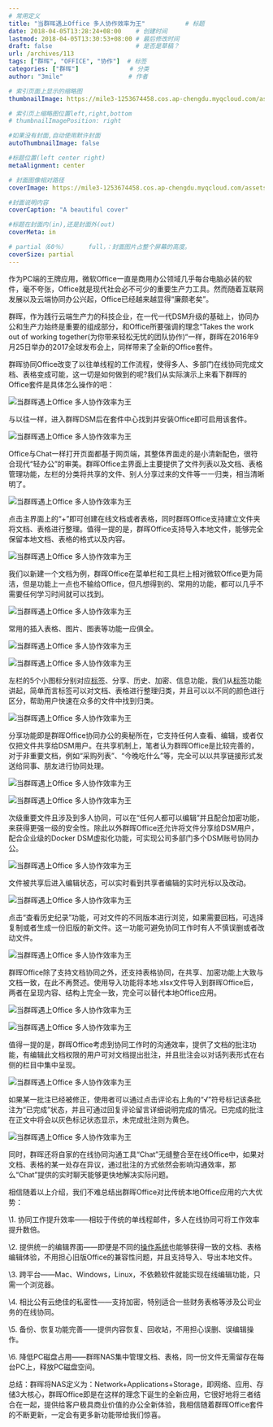```yaml
---
# 常用定义
title: "当群晖遇上Office 多人协作效率为王"           # 标题
date: 2018-04-05T13:28:24+08:00    # 创建时间
lastmod: 2018-04-05T13:30:53+08:00 # 最后修改时间
draft: false                       # 是否是草稿？
url: /archives/113
tags: ["群晖", "OFFICE", "协作"]  # 标签
categories: ["群晖"]              # 分类
author: "3mile"                  # 作者

# 索引页面上显示的缩略图
thumbnailImage: https://mile3-1253674458.cos.ap-chengdu.myqcloud.com/assets/assets/c331f15837d81840.png

# 索引页上缩略图位置left,right,bottom
# thumbnailImagePosition: right

#如果没有封面,自动使用默许封面
autoThumbnailImage: false

#标题位置(left center right)
metaAlignment: center

# 封面图像相对路径
coverImage: https://mile3-1253674458.cos.ap-chengdu.myqcloud.com/assets/cover/10.jpg

#封面说明内容
coverCaption: "A beautiful cover"

#标题在封面内(in),还是封面外(out)
coverMeta: in

# partial（60％）		full，：封面图片占整个屏幕的高度。
coverSize: partial
---
```




作为PC端的王牌应用，微软Office一直是商用办公领域几乎每台电脑必装的软件，毫不夸张，Office就是现代社会必不可少的重要生产力工具。然而随着互联网发展以及云端协同办公兴起，Office已经越来越显得“廉颇老矣”。

群晖，作为践行云端生产力的科技企业，在一代一代DSM升级的基础上，协同办公和生产力始终是重要的组成部分，和Office所要强调的理念“Takes the work out of working together(为你带来轻松无忧的团队协作)“一样，群晖在2016年9月25日举办的2017全球发布会上，同样带来了全新的Office套件。

群晖协同Office改变了以往单线程的工作流程，使得多人、多部门在线协同完成文档、表格变成可能，这一切是如何做到的呢?我们从实际演示上来看下群晖的Office套件是具体怎么操作的吧：

 

![当群晖遇上Office 多人协作效率为王](https://mile3-1253674458.cos.ap-chengdu.myqcloud.com/assets/assets/c331f15837d81840.png)

与以往一样，进入群晖DSM后在套件中心找到并安装Office即可启用该套件。

 

![当群晖遇上Office 多人协作效率为王](https://mile3-1253674458.cos.ap-chengdu.myqcloud.com/assets/assets/bf33853acbba460e.png)

Office与Chat一样打开页面都基于网页端，其整体界面走的是小清新配色，很符合现代“轻办公”的审美。群晖Office主界面上主要提供了文件列表以及文档、表格管理功能，左栏的分类将共享的文件、别人分享过来的文件等一一归类，相当清晰明了。

 

![当群晖遇上Office 多人协作效率为王](https://mile3-1253674458.cos.ap-chengdu.myqcloud.com/assets/assets/1c960cd0b71fd99b.png)

点击主界面上的“+”即可创建在线文档或者表格，同时群晖Office支持建立文件夹将文档、表格进行整理。值得一提的是，群晖Office支持导入本地文件，能够完全保留本地文档、表格的格式以及内容。

 

![当群晖遇上Office 多人协作效率为王](https://mile3-1253674458.cos.ap-chengdu.myqcloud.com/assets/assets/717462e47fd9c5c6.png)

我们以新建一个文档为例，群晖Office在菜单栏和工具栏上相对微软Office更为简洁，但是功能上一点也不输给Office，但凡想得到的、常用的功能，都可以几乎不需要任何学习时间就可以找到。

 

![当群晖遇上Office 多人协作效率为王](https://mile3-1253674458.cos.ap-chengdu.myqcloud.com/assets/assets/ac35d527b5557b2a.png)

常用的插入表格、图片、图表等功能一应俱全。

 

![当群晖遇上Office 多人协作效率为王](https://mile3-1253674458.cos.ap-chengdu.myqcloud.com/assets/assets/4a0081eeec30cb88.png)

 

![当群晖遇上Office 多人协作效率为王](https://mile3-1253674458.cos.ap-chengdu.myqcloud.com/assets/assets/d043cb80934d78fd.png)

左栏的5个小图标分别对应[标签](http://product.it168.com/bg/0678/)、分享、历史、加密、信息功能，我们从[标签](http://product.pcpop.com/bq/10734/)功能讲起，简单而言标签可以对文档、表格进行整理归类，并且可以以不同的颜色进行区分，帮助用户快速在众多的文件中找到归类。

 

![当群晖遇上Office 多人协作效率为王](https://mile3-1253674458.cos.ap-chengdu.myqcloud.com/assets/assets/55ddb537ff9b7cc1.png)

分享功能即是群晖Office协同办公的奥秘所在，它支持任何人查看、编辑，或者仅仅把文件共享给DSM用户。在共享机制上，笔者认为群晖Office是比较完善的，对于非重要文档，例如“采购列表”、“今晚吃什么”等，完全可以以共享链接形式发送给同事、朋友进行协同处理。

 

![当群晖遇上Office 多人协作效率为王](https://mile3-1253674458.cos.ap-chengdu.myqcloud.com/assets/assets/61c69d00b576dc53.png)

 

![当群晖遇上Office 多人协作效率为王](https://mile3-1253674458.cos.ap-chengdu.myqcloud.com/assets/assets/c36f94d11ff5eb4b.png)

次级重要文件且涉及到多人协同，可以在“任何人都可以编辑”并且配合加密功能，来获得更强一级的安全性。除此以外群晖Office还允许将文件分享给DSM用户，配合企业级的Docker DSM虚拟化功能，可实现公司多部门多个DSM账号协同办公。

 

![当群晖遇上Office 多人协作效率为王](https://mile3-1253674458.cos.ap-chengdu.myqcloud.com/assets/assets/aae889ba862ed809.png)

文件被共享后进入编辑状态，可以实时看到共享者编辑的实时光标以及改动。

 

![当群晖遇上Office 多人协作效率为王](https://mile3-1253674458.cos.ap-chengdu.myqcloud.com/assets/assets/bda53efd8132cb38.png)

点击“查看历史纪录”功能，可对文件的不同版本进行浏览，如果需要回档，可选择复制或者生成一份旧版的新文件。这一功能可避免协同工作时有人不慎误删或者改动文件。

 

![当群晖遇上Office 多人协作效率为王](https://mile3-1253674458.cos.ap-chengdu.myqcloud.com/assets/assets/a516872c538988dd.png)

群晖Office除了支持文档协同之外，还支持表格协同，在共享、加密功能上大致与文档一致，在此不再赘述。使用导入功能将本地.xlsx文件导入到群晖Office后，两者在呈现内容、结构上完全一致，完全可以替代本地Office应用。

 

![当群晖遇上Office 多人协作效率为王](https://mile3-1253674458.cos.ap-chengdu.myqcloud.com/assets/assets/45abc0a0e9e80f15.png)

 

![当群晖遇上Office 多人协作效率为王](https://mile3-1253674458.cos.ap-chengdu.myqcloud.com/assets/assets/11a1c831ac1de6d4.png)

值得一提的是，群晖Office考虑到协同工作时的沟通效率，提供了文档的批注功能，有编辑此文档权限的用户可对文档提出批注，并且批注会以对话列表形式在右侧的栏目中集中呈现。

 

![当群晖遇上Office 多人协作效率为王](https://mile3-1253674458.cos.ap-chengdu.myqcloud.com/assets/assets/489eec69daf5424f.png)

如果某一批注已经被修正，使用者可以通过点击评论右上角的“√”符号标记该条批注为“已完成”状态，并且可通过回复评论留言详细说明完成的情况。已完成的批注在正文中将会以灰色标记状态显示，未完成批注则为黄色。

 

![当群晖遇上Office 多人协作效率为王](https://mile3-1253674458.cos.ap-chengdu.myqcloud.com/assets/assets/336234fb20537e95.png)

同时，群晖还将自家的在线协同沟通工具“Chat”无缝整合至在线Office中，如果对文档、表格的某一处存在异议，通过批注的方式依然会影响沟通效率，那么“Chat”提供的实时聊天能够更快地解决实际问题。

相信随着以上介绍，我们不难总结出群晖Office对比传统本地Office应用的六大优势：

\1. 协同工作提升效率——相较于传统的单线程邮件，多人在线协同可将工作效率提升数倍。

\2. 提供统一的编辑界面——即便是不同的[操作系统](http://product.it168.com/rj/0501/)也能够获得一致的文档、表格编辑体验，不用担心旧版Office的兼容性问题，并且支持导入、导出本地文件。

\3. 跨平台——Mac、Windows，Linux，不依赖软件就能实现在线编辑功能，只需一个浏览器。

\4. 相比公有云绝佳的私密性——支持加密，特别适合一些财务表格等涉及公司业务的在线协同。

\5. 备份、恢复功能完善——提供内容恢复、回收站，不用担心误删、误编辑操作。

\6. 降低PC磁盘占用——群晖NAS集中管理文档、表格，同一份文件无需留存在每台PC上，释放PC磁盘空间。

总结：群晖将NAS定义为：Network+Applications+Storage，即网络、应用、存储3大核心，群晖Office即是在这样的理念下诞生的全新应用，它很好地将三者结合在一起，提供给客户极具商业价值的办公全新体验，我相信随着群晖Office套件的不断更新，一定会有更多新功能带给我们惊喜。